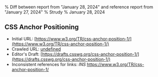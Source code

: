 % Diff between report from "January 28, 2024" and reference report from "January 27, 2024"
% Strudy
% January 28, 2024

## CSS Anchor Positioning

- Initial URL: [https://www.w3.org/TR/css-anchor-position-1/](https://www.w3.org/TR/css-anchor-position-1/)
- Crawled URL: [undefined](undefined)
- Editor's Draft: [https://drafts.csswg.org/css-anchor-position-1/](https://drafts.csswg.org/css-anchor-position-1/)
- Inconsistent references for links: *INS* https://www.w3.org/TR/css-anchor-position-1/



